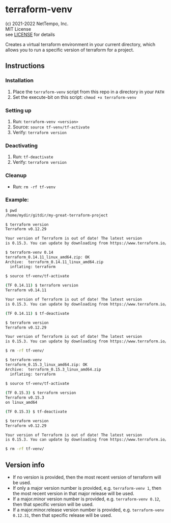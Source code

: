 # terraform-venv
(c) 2021-2022 NetTempo, Inc.  
MIT License  
see [LICENSE](LICENSE) for details

Creates a virtual terraform environment in your current directory, which allows you to run a specific version of terraform for a project.

## Instructions
### Installation
1. Place the `terraform-venv` script from this repo in a directory in your `PATH`
2. Set the execute-bit on this script: `chmod +x terraform-venv`

### Setting up
1. Run: `terraform-venv <version>`
2. Source: `source tf-venv/tf-activate`
3. Verify: `terraform version`

### Deactivating
1. Run: `tf-deactivate`
2. Verify: `terraform version`

### Cleanup
* Run: `rm -rf tf-venv`

### Example:
```bash
$ pwd
/home/mydir/gitdir/my-great-terraform-project

$ terraform version
Terraform v0.12.29

Your version of Terraform is out of date! The latest version
is 0.15.3. You can update by downloading from https://www.terraform.io/downloads.html

$ terraform-venv 0.14
terraform_0.14.11_linux_amd64.zip: OK
Archive:  terraform_0.14.11_linux_amd64.zip
  inflating: terraform               
  
$ source tf-venv/tf-activate 

(TF 0.14.11) $ terraform version
Terraform v0.14.11

Your version of Terraform is out of date! The latest version
is 0.15.3. You can update by downloading from https://www.terraform.io/downloads.html

(TF 0.14.11) $ tf-deactivate 

$ terraform version
Terraform v0.12.29

Your version of Terraform is out of date! The latest version
is 0.15.3. You can update by downloading from https://www.terraform.io/downloads.html

$ rm -rf tf-venv/

$ terraform-venv 
terraform_0.15.3_linux_amd64.zip: OK
Archive:  terraform_0.15.3_linux_amd64.zip
  inflating: terraform               
  
$ source tf-venv/tf-activate 

(TF 0.15.3) $ terraform version
Terraform v0.15.3
on linux_amd64

(TF 0.15.3) $ tf-deactivate 

$ terraform version
Terraform v0.12.29

Your version of Terraform is out of date! The latest version
is 0.15.3. You can update by downloading from https://www.terraform.io/downloads.html

$ rm -rf tf-venv/

```


## Version info
* If no version is provided, then the most recent version of terraform will be used.
* If only a major version number is provided, e.g. `terraform-venv 1`, then the most recent version in that major release will be used.
* If a major.minor version number is provided, e.g. `terraform-venv 0.12`, then that specific version will be used.
* If a major.minor.release version number is provided, e.g. `terraform-venv 0.12.31`, then that specific release will be used.